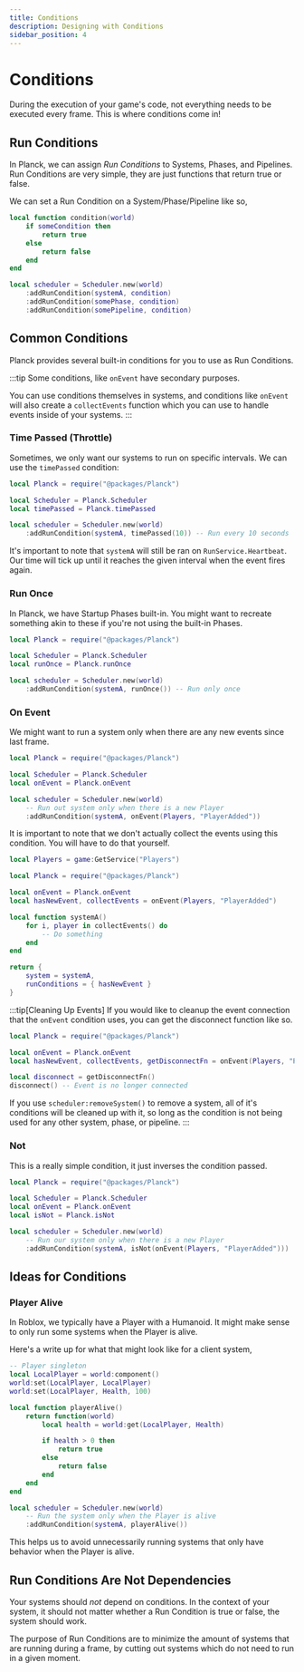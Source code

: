 ```yaml
---
title: Conditions
description: Designing with Conditions
sidebar_position: 4
---
```


# Conditions

During the execution of your game's code, not everything needs to be
executed every frame. This is where conditions come in!

## Run Conditions

In Planck, we can assign *Run Conditions* to Systems, Phases, and Pipelines.
Run Conditions are very simple, they are just functions that return true or
false.

We can set a Run Condition on a System/Phase/Pipeline like so,

```lua
local function condition(world)
    if someCondition then
        return true
    else
        return false
    end
end

local scheduler = Scheduler.new(world)
    :addRunCondition(systemA, condition)
    :addRunCondition(somePhase, condition)
    :addRunCondition(somePipeline, condition)
```

## Common Conditions

Planck provides several built-in conditions for you to use as
Run Conditions.

:::tip
Some conditions, like `onEvent` have secondary purposes.

You can use conditions themselves in systems, and conditions
like `onEvent` will also create a `collectEvents` function which
you can use to handle events inside of your systems.
:::

### Time Passed (Throttle)

Sometimes, we only want our systems to run on specific intervals. We can
use the `timePassed` condition:

```lua
local Planck = require("@packages/Planck")

local Scheduler = Planck.Scheduler
local timePassed = Planck.timePassed

local scheduler = Scheduler.new(world)
    :addRunCondition(systemA, timePassed(10)) -- Run every 10 seconds
```

It's important to note that `systemA` will still be ran on
`RunService.Heartbeat`. Our time will tick up until it reaches the given
interval when the event fires again.

### Run Once

In Planck, we have Startup Phases built-in. You might want to recreate
something akin to these if you're not using the built-in Phases.

```lua
local Planck = require("@packages/Planck")

local Scheduler = Planck.Scheduler
local runOnce = Planck.runOnce

local scheduler = Scheduler.new(world)
    :addRunCondition(systemA, runOnce()) -- Run only once
```

### On Event

We might want to run a system only when there are any new events since last
frame.

```lua
local Planck = require("@packages/Planck")

local Scheduler = Planck.Scheduler
local onEvent = Planck.onEvent

local scheduler = Scheduler.new(world)
    -- Run out system only when there is a new Player
    :addRunCondition(systemA, onEvent(Players, "PlayerAdded"))
```

It is important to note that we don't actually collect the events using
this condition. You will have to do that yourself.

```lua
local Players = game:GetService("Players")

local Planck = require("@packages/Planck")

local onEvent = Planck.onEvent
local hasNewEvent, collectEvents = onEvent(Players, "PlayerAdded")

local function systemA()
    for i, player in collectEvents() do
        -- Do something
    end
end

return {
    system = systemA,
    runConditions = { hasNewEvent }
}
```

:::tip[Cleaning Up Events]
If you would like to cleanup the event connection that the `onEvent` condition uses,
you can get the disconnect function like so.

```lua
local Planck = require("@packages/Planck")

local onEvent = Planck.onEvent
local hasNewEvent, collectEvents, getDisconnectFn = onEvent(Players, "PlayerAdded")

local disconnect = getDisconnectFn()
disconnect() -- Event is no longer connected
```

If you use `scheduler:removeSystem()` to remove a system, all of it's conditions
will be cleaned up with it, so long as the condition is not being used for any
other system, phase, or pipeline.
:::

### Not

This is a really simple condition, it just inverses the condition passed.

```lua
local Planck = require("@packages/Planck")

local Scheduler = Planck.Scheduler
local onEvent = Planck.onEvent
local isNot = Planck.isNot

local scheduler = Scheduler.new(world)
    -- Run our system only when there is a new Player
    :addRunCondition(systemA, isNot(onEvent(Players, "PlayerAdded")))
```

## Ideas for Conditions

### Player Alive

In Roblox, we typically have a Player with a Humanoid. It might make sense
to only run some systems when the Player is alive.

Here's a write up for what that might look like for a client system,

```lua
-- Player singleton
local LocalPlayer = world:component()
world:set(LocalPlayer, LocalPlayer)
world:set(LocalPlayer, Health, 100)

local function playerAlive()
    return function(world)
        local health = world:get(LocalPlayer, Health)

        if health > 0 then
            return true
        else
            return false
        end
    end
end

local scheduler = Scheduler.new(world)
    -- Run the system only when the Player is alive
    :addRunCondition(systemA, playerAlive())
```

This helps us to avoid unnecessarily running systems that only have behavior
when the Player is alive.

## Run Conditions Are Not Dependencies

Your systems should *not* depend on conditions. In the context of your
system, it should not matter whether a Run Condition is true or false,
the system should work.

The purpose of Run Conditions are to minimize the amount of systems that
are running during a frame, by cutting out systems which do not need to
run in a given moment.